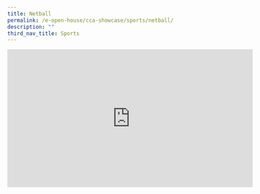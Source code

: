 ```yaml
---
title: Netball
permalink: /e-open-house/cca-showcase/sports/netball/
description: ""
third_nav_title: Sports
---
```

<div align="center"><iframe allowfullscreen="" allow="accelerometer; autoplay; clipboard-write; encrypted-media; gyroscope; picture-in-picture; web-share" frameborder="0" title="YouTube video player" src="https://www.youtube.com/embed/MeVUKUH7SXE" height="315" width="560"></iframe></div>
